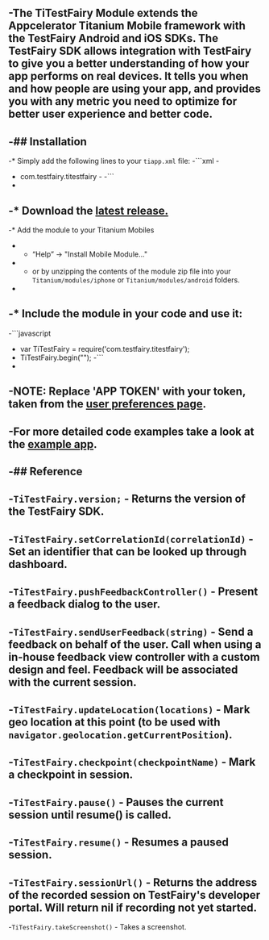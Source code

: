 -The TiTestFairy Module extends the Appcelerator Titanium Mobile framework with the TestFairy Android and iOS SDKs. The TestFairy SDK allows integration with TestFairy to give you a better understanding of how your app performs on real devices. It tells you when and how people are using your app, and provides you with any metric you need to optimize for better user experience and better code.
 -
 -## Installation
 -
 -* Simply add the following lines to your `tiapp.xml` file:
 -```xml
 -<modules>
 -	<module platform="iphone">com.testfairy.titestfairy</module> 
 -</modules>
 -```
 -
 -* Download the [latest release.](https://github.com/testfairy/ti.testfairy/releases/latest/)
 -
 -* Add the module to your Titanium Mobiles
 -  - “Help” -> "Install Mobile Module..." 
 -  - or by unzipping the contents of the module zip file into your `Titanium/modules/iphone` or `Titanium/modules/android` folders.
 -
 -* Include the module in your code and use it:
 -
 -```javascript
 -	var TiTestFairy = require('com.testfairy.titestfairy');
 -	TiTestFairy.begin("<APP TOKEN>");
 -```
 -
 -NOTE: Replace 'APP TOKEN' with your token, taken from the [user preferences page](https://app.testfairy.com/settings/#app-token).
 -
 -For more detailed code examples take a look at the [example app](https://github.com/testfairy/ti.testfairy/blob/feat-readme/example/app.js).
 -
 -## Reference
 -
 -`TiTestFairy.version;` - Returns the version of the TestFairy SDK.
 -
 -`TiTestFairy.setCorrelationId(correlationId)` - Set an identifier that can be looked up through dashboard.
 -
 -`TiTestFairy.pushFeedbackController()` - Present a feedback dialog to the user.
 -
 -`TiTestFairy.sendUserFeedback(string)` - Send a feedback on behalf of the user. Call when using a in-house feedback view controller with a custom design and feel. Feedback will be associated with the current session.
 -
 -`TiTestFairy.updateLocation(locations)` - Mark geo location at this point (to be used with `navigator.geolocation.getCurrentPosition`).
 -
 -`TiTestFairy.checkpoint(checkpointName)` - Mark a checkpoint in session.
 -
 -`TiTestFairy.pause()` - Pauses the current session until resume() is called.
 -
 -`TiTestFairy.resume()` - Resumes a paused session.
 -
 -`TiTestFairy.sessionUrl()` - Returns the address of the recorded session on TestFairy's developer portal. Will return nil if recording not yet started.
 -
 -`TiTestFairy.takeScreenshot()` - Takes a screenshot.
